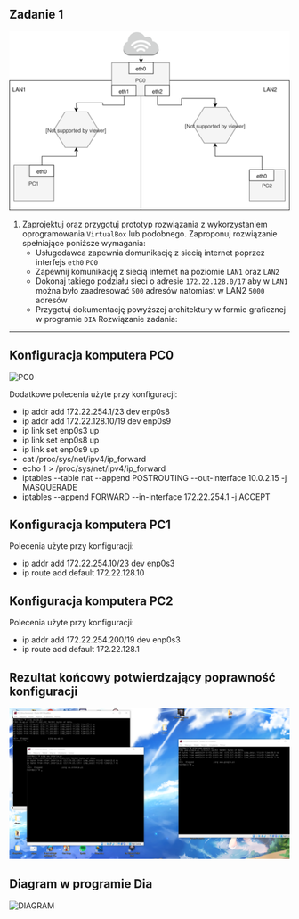 Zadanie 1
---------

![zadanie 1](zadanie-1.svg)

1. Zaprojektuj oraz przygotuj prototyp rozwiązania z wykorzystaniem oprogramowania ``VirtualBox`` lub podobnego. 
Zaproponuj rozwiązanie spełniające poniższe wymagania:
   * Usługodawca zapewnia domunikację z siecią internet poprzez interfejs ``eth0`` ``PC0``
   * Zapewnij komunikację z siecią internet na poziomie ``LAN1`` oraz ``LAN2``
   * Dokonaj takiego podziału sieci o adresie ``172.22.128.0/17`` aby w ``LAN1`` można było zaadresować ``500`` adresów natomiast w LAN2 ``5000`` adresów    
   * Przygotuj dokumentację powyższej architektury w formie graficznej w programie ``DIA``
   Rozwiązanie zadania:
 -------------------------------------------
 
 Konfiguracja komputera PC0
 --------------------------------
![PC0](pc0.png)


Dodatkowe polecenia użyte przy konfiguracji:

- ip addr add 172.22.254.1/23 dev enp0s8
- ip addr add 172.22.128.10/19 dev enp0s9
- ip link set enp0s3 up
- ip link set enp0s8 up
- ip link set enp0s9 up
- cat /proc/sys/net/ipv4/ip_forward
- echo 1 > /proc/sys/net/ipv4/ip_forward
- iptables --table nat --append POSTROUTING --out-interface 10.0.2.15 -j MASQUERADE
- iptables --append FORWARD --in-interface 172.22.254.1 -j ACCEPT

 Konfiguracja komputera PC1
 --------------------------------
  Polecenia użyte przy konfiguracji:
- ip addr add 172.22.254.10/23 dev enp0s3
- ip route add default 172.22.128.10

 Konfiguracja komputera PC2
 ---------------------------------
Polecenia użyte przy konfiguracji:
- ip addr add 172.22.254.200/19 dev enp0s3
- ip route add default 172.22.128.1



Rezultat końcowy potwierdzający poprawność konfiguracji
------------------------------------
![zada](zada.PNG)


Diagram w programie Dia
--------------
![DIAGRAM](exam_res.svg)
 
